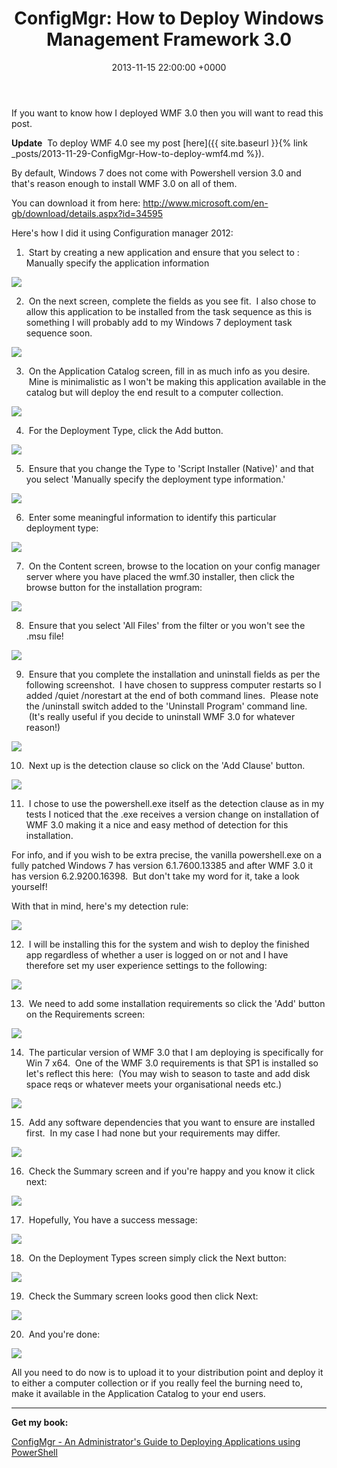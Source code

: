 ﻿---
layout: post
title:  "ConfigMgr: How to Deploy Windows Management Framework 3.0"
date:   2013-11-15 22:00:00 +0000
categories: ConfigMgr
tags: [configmgr, wmf]
---

If you want to know how I deployed WMF 3.0 then you will want to read this post.

**Update**  To deploy WMF 4.0 see my post [here]({{ site.baseurl }}{% link _posts/2013-11-29-ConfigMgr-How-to-deploy-wmf4.md %}).

By default, Windows 7 does not come with Powershell version 3.0 and that's reason enough to install WMF 3.0 on all of them.

You can download it from here: http://www.microsoft.com/en-gb/download/details.aspx?id=34595

Here's how I did it using Configuration manager 2012:

1.  Start by creating a new application and ensure that you select to : Manually specify the application information

![](/assets/images/wmf3/11.png)


2.  On the next screen, complete the fields as you see fit.  I also chose to allow this application to be installed from the task sequence as this is something I will probably add to my Windows 7 deployment task sequence soon.

![](/assets/images/wmf3/21.png)


3.  On the Application Catalog screen, fill in as much info as you desire.  Mine is minimalistic as I won't be making this application available in the catalog but will deploy the end result to a computer collection.

![](/assets/images/wmf3/32.png)

4.  For the Deployment Type, click the Add button.

![](/assets/images/wmf3/41.png)

5.  Ensure that you change the Type to 'Script Installer (Native)' and that you select 'Manually specify the deployment type information.'

![](/assets/images/wmf3/51.png)

6.  Enter some meaningful information to identify this particular deployment type:

![](/assets/images/wmf3/61.png)

7.  On the Content screen, browse to the location on your config manager server where you have placed the wmf.30 installer, then click the browse button for the installation program:

![](/assets/images/wmf3/7.png)

8.  Ensure that you select 'All Files' from the filter or you won't see the .msu file!

![](/assets/images/wmf3/81.png)

9.  Ensure that you complete the installation and uninstall fields as per the following screenshot.  I have chosen to suppress computer restarts so I added /quiet /norestart at the end of both command lines.  Please note the /uninstall switch added to the 'Uninstall Program' command line.  (It's really useful if you decide to uninstall WMF 3.0 for whatever reason!)

![](/assets/images/wmf3/9.png)


10.  Next up is the detection clause so click on the 'Add Clause' button.

![](/assets/images/wmf3/10.png)

11.  I chose to use the powershell.exe itself as the detection clause as in my tests I noticed that the .exe receives a version change on installation of WMF 3.0 making it a nice and easy method of detection for this installation.

For info, and if you wish to be extra precise, the vanilla powershell.exe on a fully patched Windows 7 has version 6.1.7600.13385 and after WMF 3.0 it has version 6.2.9200.16398.  But don't take my word for it, take a look yourself!

With that in mind, here's my detection rule:

![](/assets/images/wmf3/111.png)

12.  I will be installing this for the system and wish to deploy the finished app regardless of whether a user is logged on or not and I have therefore set my user experience settings to the following:

![](/assets/images/wmf3/12.png)

13.  We need to add some installation requirements so click the 'Add' button on the Requirements screen:

![](/assets/images/wmf3/13.png)

14.  The particular version of WMF 3.0 that I am deploying is specifically for Win 7 x64.  One of the WMF 3.0 requirements is that SP1 is installed so let's reflect this here:  (You may wish to season to taste and add disk space reqs or whatever meets your organisational needs etc.)

![](/assets/images/wmf3/14.png)

15.  Add any software dependencies that you want to ensure are installed first.  In my case I had none but your requirements may differ.

![](/assets/images/wmf3/15.png)

16.  Check the Summary screen and if you're happy and you know it click next:

![](/assets/images/wmf3/16.png)

17.  Hopefully, You have a success message:

![](/assets/images/wmf3/17.png)

18.  On the Deployment Types screen simply click the Next button:

![](/assets/images/wmf3/18.png)

19.  Check the Summary screen looks good then click Next:

![](/assets/images/wmf3/19.png)

20.  And you're done:

![](/assets/images/wmf3/20.png)

All you need to do now is to upload it to your distribution point and deploy it to either a computer collection or if you really feel the burning need to, make it available in the Application Catalog to your end users.

---

**Get my book:**

[ConfigMgr - An Administrator's Guide to Deploying Applications using PowerShell](https://leanpub.com/configmgr-DeployUsingPS)